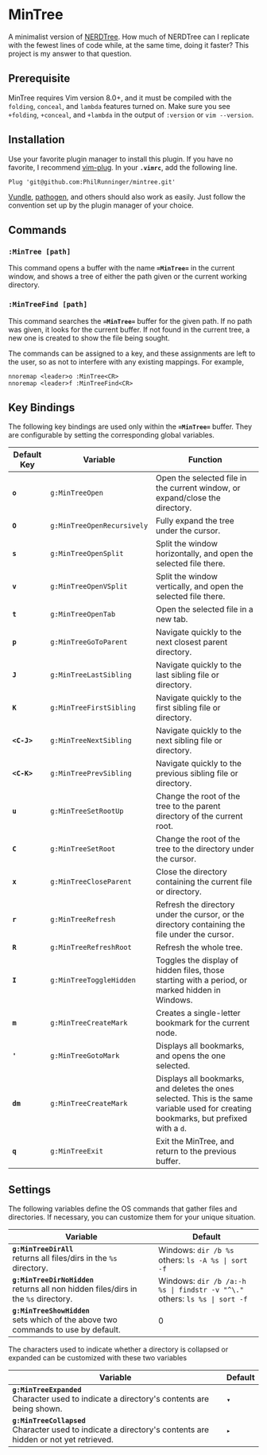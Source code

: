 # MinTree

A minimalist version of [NERDTree](https://github.com/scrooloose/nerdtree). How much of NERDTree can I replicate with the fewest lines of code while, at the same time, doing it faster? This project is my answer to that question.

## Prerequisite

MinTree requires Vim version 8.0+, and it must be compiled with the `folding`, `conceal`, and `lambda` features turned on. Make sure you see `+folding`, `+conceal`, and `+lambda` in the output of `:version` or `vim --version`.

## Installation

Use your favorite plugin manager to install this plugin. If you have no favorite, I recommend [vim-plug](https://github.com/junegunn/vim-plug). In your **`.vimrc`**, add the following line.

```vim
Plug 'git@github.com:PhilRunninger/mintree.git'
```

[Vundle](https://github.com/VundleVim/Vundle.vim), [pathogen](https://github.com/tpope/vim-pathogen), and others should also work as easily. Just follow the convention set up by the plugin manager of your choice.

## Commands

### **`:MinTree [path]`**
This command opens a buffer with the name **`=MinTree=`** in the current window, and shows a tree of either the path given or the current working directory.

### **`:MinTreeFind [path]`**
This command searches the **`=MinTree=`** buffer for the given path. If no path was given, it looks for the current buffer. If not found in the current tree, a new one is created to show the file being sought.

The commands can be assigned to a key, and these assignments are left to the user, so as not to interfere with any existing mappings. For example,

```vim
nnoremap <leader>o :MinTree<CR>
nnoremap <leader>f :MinTreeFind<CR>
```

## Key Bindings

The following key bindings are used only within the **`=MinTree=`** buffer. They are configurable by setting the corresponding global variables.

Default Key | Variable                   | Function
---         | ---                        | ---
**`o`**     | `g:MinTreeOpen`            | Open the selected file in the current window, or expand/close the directory.
**`O`**     | `g:MinTreeOpenRecursively` | Fully expand the tree under the cursor.
**`s`**     | `g:MinTreeOpenSplit`       | Split the window horizontally, and open the selected file there.
**`v`**     | `g:MinTreeOpenVSplit`      | Split the window vertically, and open the selected file there.
**`t`**     | `g:MinTreeOpenTab`         | Open the selected file in a new tab.
**`p`**     | `g:MinTreeGoToParent`      | Navigate quickly to the next closest parent directory.
**`J`**     | `g:MinTreeLastSibling`     | Navigate quickly to the last sibling file or directory.
**`K`**     | `g:MinTreeFirstSibling`    | Navigate quickly to the first sibling file or directory.
**`<C-J>`** | `g:MinTreeNextSibling`     | Navigate quickly to the next sibling file or directory.
**`<C-K>`** | `g:MinTreePrevSibling`     | Navigate quickly to the previous sibling file or directory.
**`u`**     | `g:MinTreeSetRootUp`       | Change the root of the tree to the parent directory of the current root.
**`C`**     | `g:MinTreeSetRoot`         | Change the root of the tree to the directory under the cursor.
**`x`**     | `g:MinTreeCloseParent`     | Close the directory containing the current file or directory.
**`r`**     | `g:MinTreeRefresh`         | Refresh the directory under the cursor, or the directory containing the file under the cursor.
**`R`**     | `g:MinTreeRefreshRoot`     | Refresh the whole tree.
**`I`**     | `g:MinTreeToggleHidden`    | Toggles the display of hidden files, those starting with a period, or marked hidden in Windows.
**`m`**     | `g:MinTreeCreateMark`      | Creates a single-letter bookmark for the current node.
**`'`**     | `g:MinTreeGotoMark`        | Displays all bookmarks, and opens the one selected.
**`dm`**    | `g:MinTreeCreateMark`      | Displays all bookmarks, and deletes the ones selected. This is the same variable used for creating bookmarks, but prefixed with a `d`.
**`q`**     | `g:MinTreeExit`            | Exit the MinTree, and return to the previous buffer.

## Settings

The following variables define the OS commands that gather files and directories. If necessary, you can customize them for your unique situation.

Variable | Default
--- | ---
**`g:MinTreeDirAll`**<br>returns all files/dirs in the `%s` directory. | Windows: `dir /b %s`<br>others: `ls -A %s \| sort -f`
**`g:MinTreeDirNoHidden`**<br>returns all non hidden files/dirs in the `%s` directory. | Windows: `dir /b /a:-h %s \| findstr -v "^\."`<br>others: `ls %s \| sort -f`
**`g:MinTreeShowHidden`**<br>sets which of the above two commands to use by default. | 0

The characters used to indicate whether a directory is collapsed or expanded can be customized with these two variables

Variable | Default
--- | ---
**`g:MinTreeExpanded`**<br>Character used to indicate a directory's contents are being shown. | `▾`
**`g:MinTreeCollapsed`**<br>Character used to indicate a directory's contents are hidden or not yet retrieved. | `▸`
